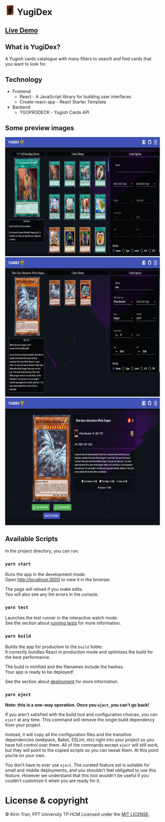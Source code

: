 # ![Logo](/public/favicon-32x32.png) YugiDex 

## [Live Demo](https://youtu.be/ANYcXDdFXWU)

## What is YugiDex?
A Yugioh cards catalogue with many filters to search and find cards that you want to look for.

## Technology
- Frontend
  - React - A JavaScript library for building user interfaces
  - Create-react-app - React Starter Template
- Backend
  - YGOPRODECK - Yugioh Cards API

## Some preview images
<img src="./docs/images/card-preview.png" width="800" height="387" />
<img src="./docs/images/card-filter.png" width="800" height="453" />
<img src="./docs/images/card-detail.png" width="800" height="414" />

## Available Scripts

In the project directory, you can run:

### `yarn start`

Runs the app in the development mode.<br />
Open [http://localhost:3000](http://localhost:3000/YugiDex) to view it in the browser.

The page will reload if you make edits.<br />
You will also see any lint errors in the console.

### `yarn test`

Launches the test runner in the interactive watch mode.<br />
See the section about [running tests](https://facebook.github.io/create-react-app/docs/running-tests) for more information.

### `yarn build`

Builds the app for production to the `build` folder.<br />
It correctly bundles React in production mode and optimizes the build for the best performance.

The build is minified and the filenames include the hashes.<br />
Your app is ready to be deployed!

See the section about [deployment](https://facebook.github.io/create-react-app/docs/deployment) for more information.

### `yarn eject`

**Note: this is a one-way operation. Once you `eject`, you can’t go back!**

If you aren’t satisfied with the build tool and configuration choices, you can `eject` at any time. This command will remove the single build dependency from your project.

Instead, it will copy all the configuration files and the transitive dependencies (webpack, Babel, ESLint, etc) right into your project so you have full control over them. All of the commands except `eject` will still work, but they will point to the copied scripts so you can tweak them. At this point you’re on your own.

You don’t have to ever use `eject`. The curated feature set is suitable for small and middle deployments, and you shouldn’t feel obligated to use this feature. However we understand that this tool wouldn’t be useful if you couldn’t customize it when you are ready for it.

# License & copyright

© Kirin Tran, FPT University TP.HCM
Licensed under the [MIT LICENSE](LICENSE).
